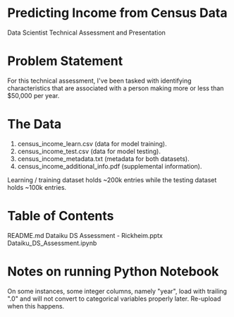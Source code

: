# Predicting Income from Census Data
Data Scientist Technical Assessment and Presentation

# Problem Statement

For this technical assessment, I've been tasked with identifying characteristics that are
associated with a person making more or less than $50,000 per year.

# The Data

1. census_income_learn.csv (data for model training).
2. census_income_test.csv (data for model testing).
3. census_income_metadata.txt (metadata for both datasets).
4. census_income_additional_info.pdf (supplemental information).

Learning / training dataset holds ~200k entries while the testing dataset holds ~100k entries.

# Table of Contents

README.md
Dataiku DS Assessment - Rickheim.pptx
Dataiku_DS_Assessment.ipynb

# Notes on running Python Notebook

On some instances, some integer columns, namely "year", load with trailing ".0" and will not convert to categorical variables properly later. Re-upload when this happens.